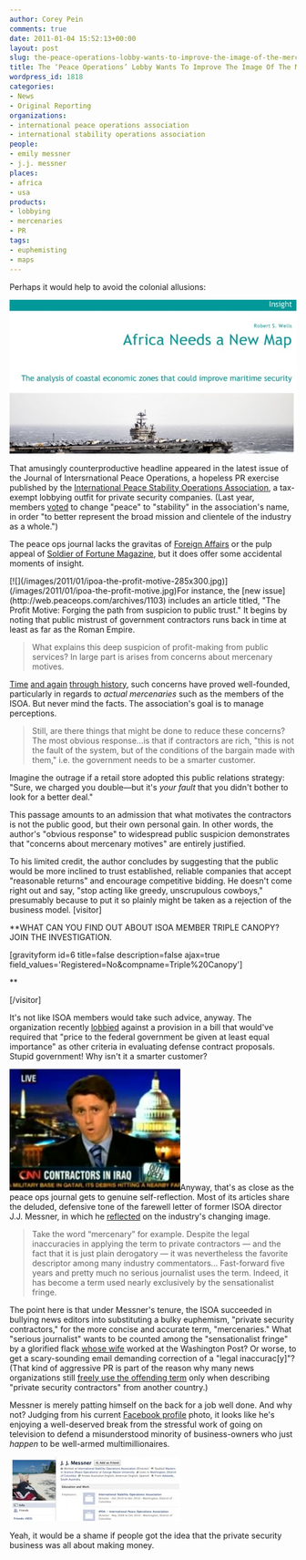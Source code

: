 ```yaml
---
author: Corey Pein
comments: true
date: 2011-01-04 15:52:13+00:00
layout: post
slug: the-peace-operations-lobby-wants-to-improve-the-image-of-the-mercenary-industry
title: The ‘Peace Operations’ Lobby Wants To Improve The Image Of The Mercenary Industry
wordpress_id: 1818
categories:
- News
- Original Reporting
organizations:
- international peace operations association
- international stability operations association
people:
- emily messner
- j.j. messner
places:
- africa
- usa
products:
- lobbying
- mercenaries
- PR
tags:
- euphemisting
- maps
---
```


Perhaps it would help to avoid the colonial allusions:




[![](/images/2011/01/ipoa-africa-needs-a-new-map.jpg)](/images/2011/01/ipoa-africa-needs-a-new-map.jpg)




That amusingly counterproductive headline appeared in the latest issue of the Journal of Intersrnational Peace Operations, a hopeless PR exercise published by the [International Peace Stability Operations Association](http://ipoaworld.org/), a tax-exempt lobbying outfit for private security companies. (Last year, members [voted](http://web.peaceops.com/archives/976) to change "peace" to "stability" in the association's name, in order "to better represent the broad mission and clientele of the industry as a whole.")


The peace ops journal lacks the gravitas of [Foreign Affairs](http://www.foreignaffairs.com/) or the pulp appeal of [Soldier of Fortune Magazine](http://www.sofmag.com/), but it does offer some accidental moments of insight.

<!-- more -->[![](/images/2011/01/ipoa-the-profit-motive-285x300.jpg)](/images/2011/01/ipoa-the-profit-motive.jpg)For instance, the [new issue](http://web.peaceops.com/archives/1103) includes an article titled, "The Profit Motive: Forging the path from suspicion to public trust." It begins by noting that public mistrust of government contractors runs back in time at least as far as the Roman Empire.


> What explains this deep suspicion of profit-making from public services? In large part is arises from concerns about mercenary motives.


[Time](http://www.businessweek.com/news/2010-06-21/agility-is-fugitive-in-overbilling-case-u-s-says-update1-.html) [and again](http://www.cleveland.com/nation/index.ssf/2010/11/us_contractor_louis_berger_set.html) [through history](http://www.cbc.ca/history/EPISCONTENTSE1EP12CH2PA5LE.html), such concerns have proved well-founded, particularly in regards to _actual mercenaries_ such as the members of the ISOA. But never mind the facts. The association's goal is to manage perceptions.


> Still, are there things that might be done to reduce these concerns? The most obvious response…is that if contractors are rich, "this is not the fault of the system, but of the conditions of the bargain made with them," i.e. the government needs to be a smarter customer.


Imagine the outrage if a retail store adopted this public relations strategy: "Sure, we charged you double—but it's _your fault_ that you didn't bother to look for a better deal."

This passage amounts to an admission that what motivates the contractors is not the public good, but their own personal gain. In other words, the author's "obvious response" to widespread public suspicion demonstrates that "concerns about mercenary motives" are entirely justified.

To his limited credit, the author concludes by suggesting that the public would be more inclined to trust established, reliable companies that accept "reasonable returns" and encourage competitive bidding. He doesn't come right out and say, "stop acting like greedy, unscrupulous cowboys," presumably because to put it so plainly might be taken as a rejection of the business model.
[visitor]

**WHAT CAN YOU FIND OUT ABOUT ISOA MEMBER TRIPLE CANOPY?  
JOIN THE INVESTIGATION.

[gravityform id=6 title=false description=false ajax=true field_values='Registered=No&compname=Triple%20Canopy']

**

[/visitor]

It's not like ISOA members would take such advice, anyway. The organization recently [lobbied](http://ipoaworld.org/eng/press/124-20100428improve.html) against a provision in a bill that would've required that "price to the federal government be given at least equal importance" as other criteria in evaluating defense contract proposals. Stupid government! Why isn't it a smarter customer?

[![](/images/2011/01/jj-messner-ipoa-cnn-300x213.jpg)](http://www.youtube.com/watch?v=CWTxSOzryVA)Anyway, that's as close as the peace ops journal gets to genuine self-reflection. Most of its articles share the deluded, defensive tone of the farewell letter of former ISOA director J.J. Messner, in which he [reflected](http://web.peaceops.com/archives/1085) on the industry's changing image.


> Take the word “mercenary” for example. Despite the legal inaccuracies in applying the term to private contractors — and the fact that it is just plain derogatory — it was nevertheless the favorite descriptor among many industry commentators… Fast-forward five years and pretty much no serious journalist uses the term. Indeed, it has become a term used nearly exclusively by the sensationalist fringe.


The point here is that under Messner's tenure, the ISOA succeeded in bullying news editors into substituting a bulky euphemism, "private security contractors," for the more concise and accurate term, "mercenaries." What "serious journalist" wants to be counted among the "sensationalist fringe" by a glorified flack [whose wife](http://www.linkedin.com/in/emilymessner) worked at the Washington Post? Or worse, to get a scary-sounding email demanding correction of a "legal inaccurac[y]"? (That kind of aggressive PR is part of the reason why many news organizations still [freely use the offending term](http://www.google.co.uk/search?sourceid=chrome&ie=UTF-8&q=mercenary#sclient=psy&hl=en&tbs=nws:1&q=mercenaries&aq=f&aqi=g1&aql=&oq=&gs_rfai=&pbx=1&fp=12faeb15ae497e74) only when describing "private security contractors" from another country.)

Messner is merely patting himself on the back for a job well done. And why not? Judging from his current [Facebook profile](http://www.facebook.com/jjmessner) photo, it looks like he's enjoying a well-deserved break from the stressful work of going on television to defend a misunderstood minority of business-owners who just _happen_ to be well-armed multimillionaires.

[![](/images/2011/01/jj-messner-facebook-300x113.jpg)](/images/2011/01/jj-messner-facebook.jpg)

Yeah, it would be a shame if people got the idea that the private security business was all about making money.
